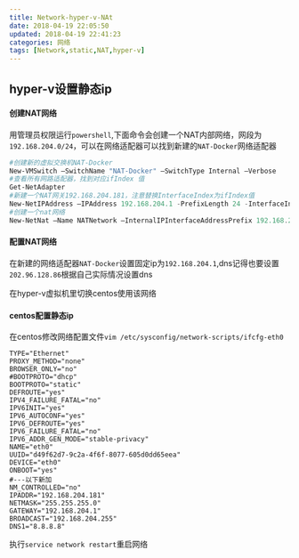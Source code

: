 ```yaml
---
title: Network-hyper-v-NAt
date: 2018-04-19 22:05:50
updated: 2018-04-19 22:41:23
categories: 网络
tags: [Network,static,NAT,hyper-v]
---
```


## hyper-v设置静态ip

#### 创建NAT网络

用管理员权限运行`powershell`,下面命令会创建一个NAT内部网络，网段为`192.168.204.0/24`，可以在网络适配器可以找到新建的`NAT-Docker`网络适配器

```powershell
#创建新的虚拟交换机NAT-Docker
New-VMSwitch –SwitchName "NAT-Docker" –SwitchType Internal –Verbose
#查看所有网路适配器，找到对应ifIndex 值
Get-NetAdapter
#新建一个NAT网关192.168.204.181，注意替换InterfaceIndex为ifIndex值
New-NetIPAddress –IPAddress 192.168.204.1 -PrefixLength 24 -InterfaceIndex 37 –Verbose
#创建一个nat网络
New-NetNat –Name NATNetwork –InternalIPInterfaceAddressPrefix 192.168.204.0/24 –Verbose
```

#### 配置NAT网络

在新建的网络适配器`NAT-Docker`设置固定ip为`192.168.204.1`,dns记得也要设置`202.96.128.86`根据自己实际情况设置dns

在hyper-v虚拟机里切换centos使用该网络

#### centos配置静态ip

在centos修改网络配置文件`vim /etc/sysconfig/network-scripts/ifcfg-eth0 `

```properties
TYPE="Ethernet"
PROXY_METHOD="none"
BROWSER_ONLY="no"
#BOOTPROTO="dhcp"
BOOTPROTO="static"
DEFROUTE="yes"
IPV4_FAILURE_FATAL="no"
IPV6INIT="yes"
IPV6_AUTOCONF="yes"
IPV6_DEFROUTE="yes"
IPV6_FAILURE_FATAL="no"
IPV6_ADDR_GEN_MODE="stable-privacy"
NAME="eth0"
UUID="d49f62d7-9c2a-4f6f-8077-605d0dd65eea"
DEVICE="eth0"
ONBOOT="yes"
#---以下新加
NM_CONTROLLED="no"
IPADDR="192.168.204.181"
NETMASK="255.255.255.0"
GATEWAY="192.168.204.1"
BROADCAST="192.168.204.255"
DNS1="8.8.8.8"
```

执行`service network restart`重启网络